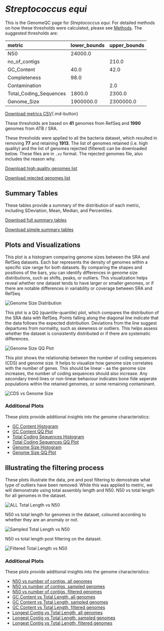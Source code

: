 # *Streptococcus equi*

This is the GenomeQC page for *Streptococcus equi*. For detailed methods on how these thresholds were calculated, please see [Methods](../../methods.md).
The suggested thresholds are: 

| metric                 | lower_bounds   | upper_bounds   |
|:-----------------------|:---------------|:---------------|
| N50                    | 24000.0        |                |
| no_of_contigs          |                | 210.0          |
| GC_Content             | 40.0           | 42.0           |
| Completeness           | 98.0           |                |
| Contamination          |                | 2.0            |
| Total_Coding_Sequences | 1800.0         | 2300.0         |
| Genome_Size            | 1900000.0      | 2300000.0      |

[Download metrics CSV](Streptococcus_equi_metrics.csv){.md-button}


These thresholds are based on **41** genomes from RefSeq and **1990** genomes from ATB / SRA.

These thresholds were applied to all the bacteria dataset, which resulted in removing **77** and retaining **1913**.
The list of genomes retained (i.e. high quality) and the list of genomes rejected (filtered) can be downloaded below. These files are in `.xz` format. The rejected genomes file, also includes the reason why.

[Download high quality genomes list](Streptococcus_equi_high_quality_genomes.csv.xz)


[Download rejected genomes list](Streptococcus_equi_filtered_out_genomes.csv.xz)



## Summary Tables
These tables provide a summary of the distribution of each metric, including SDeviation, Mean, Median, and Percentiles.

[Download full summary tables](summary.csv)

[Download simple summary tables](selected_summary.csv)

## Plots and Visualizations

This plot is a histogram comparing genome sizes between the SRA and RefSeq datasets. Each bar represents the density of genomes within a specific size range for both datasets. By comparing the shapes and positions of the bars, you can identify differences in genome size distributions, such as shifts, peaks, or outliers. This visualization helps reveal whether one dataset tends to have larger or smaller genomes, or if there are notable differences in variability or coverage between SRA and RefSeq.

![Genome Size Distribution](Genome_Size_refseq_histogram_kde.png)

This plot is a QQ (quantile-quantile) plot, which compares the distribution of the SRA data with RefSeq. Points falling along the diagonal line indicate that the data follows the expected distribution. Deviations from the line suggest departures from normality, such as skewness or outliers. This helps assess whether the dataset is consistently distributed or if there are systematic differences.

![Genome Size QQ Plot](Genome_Size_refseq_qqplot.png)

This plot shows the relationship between the number of coding sequences (CDS) and genome size. It helps to visualize how genome size correlates with the number of genes. This should be linear - as the genome size increases, the number of coding sequences should also increase. Any secondary trend lines or non-linear behaviour indicates bone fide seperate populations within the retained genomes, or some remaining contaminant. 

![CDS vs Genome Size](Streptococcus_equi_CDS_vs_Genome_Size.png)

### Additional Plots

These plots provide additional insights into the genome characteristics:

- [GC Content Histogram](GC_Content_refseq_histogram_kde.png)
- [GC Content QQ Plot](GC_Content_refseq_qqplot.png)
- [Total Coding Sequences Histogram](Total_Coding_Sequences_refseq_histogram_kde.png)
- [Total Coding Sequences QQ Plot](Total_Coding_Sequences_refseq_qqplot.png)
- [Genome Size Histogram](Genome_Size_refseq_histogram_kde.png)
- [Genome Size QQ Plot](Genome_Size_refseq_qqplot.png)
## Illustrating the filtering process
These plots illustrate the data, pre and post filtering to demostrate what type of outliers have been removed. While this was applied to metric, we will demonstrate using total assembly length and N50.
N50 vs total length for all genomes in the dataset.

![ALL Total Length vs N50](Streptococcus_equi_all_total_length_N50.png)

N50 vs total length for genomes in the dataset, coloured according to whether they are an anomaly or not.

![Sampled Total Length vs N50](Streptococcus_equi_sample_total_length_N50.png)

N50 vs total length post filtering on the dataset.

![Filtered Total Length vs N50](Streptococcus_equi_filt_total_length_N50.png)

### Additional Plots

These plots provide additional insights into the genome characteristics:

- [N50 vs number of contigs, all genomes](Streptococcus_equi_all_N50_number.png)
- [N50 vs number of contigs, sampled genomes](Streptococcus_equi_sample_N50_number.png)
- [N50 vs number of contigs, filtered genomes](Streptococcus_equi_filt_N50_number.png)
- [GC Content vs Total Length, all genomes](Streptococcus_equi_all_total_length_GC_Content.png)
- [GC Content vs Total Length, sampled genomes](Streptococcus_equi_sample_total_length_GC_Content.png)
- [GC Content vs Total Length, filtered genomes](Streptococcus_equi_filt_total_length_GC_Content.png)
- [Longest Contig vs Total Length, all genomes](Streptococcus_equi_all_total_length_longest.png)
- [Longest Contig vs Total Length, sampled genomes](Streptococcus_equi_sample_total_length_longest.png)
- [Longest Contig vs Total Length, filtered genomes](Streptococcus_equi_filt_total_length_longest.png)
